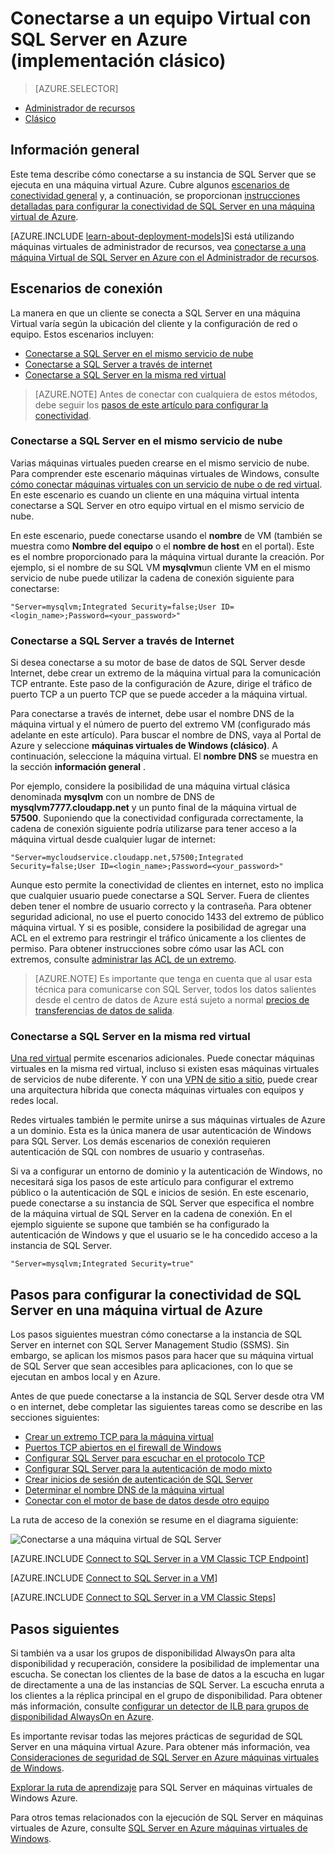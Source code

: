 <properties
    pageTitle="Conectarse a un equipo Virtual con SQL Server (clásico) | Microsoft Azure"
    description="Obtenga información sobre cómo conectarse a SQL Server en una máquina Virtual en Azure. En este tema se utiliza el modelo de implementación clásico. Los escenarios varían según la configuración de red y la ubicación del cliente."
    services="virtual-machines-windows"
    documentationCenter="na"
    authors="rothja"
    manager="jhubbard"
    tags="azure-service-management"/>
<tags
    ms.service="virtual-machines-windows"
    ms.devlang="na"
    ms.topic="article"
    ms.tgt_pltfrm="vm-windows-sql-server"
    ms.workload="infrastructure-services"
    ms.date="09/22/2016"
    ms.author="jroth" />

# <a name="connect-to-a-sql-server-virtual-machine-on-azure-classic-deployment"></a>Conectarse a un equipo Virtual con SQL Server en Azure (implementación clásico)

> [AZURE.SELECTOR]
- [Administrador de recursos](virtual-machines-windows-sql-connect.md)
- [Clásico](virtual-machines-windows-classic-sql-connect.md)

## <a name="overview"></a>Información general

Este tema describe cómo conectarse a su instancia de SQL Server que se ejecuta en una máquina virtual Azure. Cubre algunos [escenarios de conectividad general](#connection-scenarios) y, a continuación, se proporcionan [instrucciones detalladas para configurar la conectividad de SQL Server en una máquina virtual de Azure](#steps-for-configuring-sql-server-connectivity-in-an-azure-vm).

[AZURE.INCLUDE [learn-about-deployment-models](../../includes/learn-about-deployment-models-classic-include.md)]Si está utilizando máquinas virtuales de administrador de recursos, vea [conectarse a una máquina Virtual de SQL Server en Azure con el Administrador de recursos](virtual-machines-windows-sql-connect.md).

## <a name="connection-scenarios"></a>Escenarios de conexión

La manera en que un cliente se conecta a SQL Server en una máquina Virtual varía según la ubicación del cliente y la configuración de red o equipo. Estos escenarios incluyen:

- [Conectarse a SQL Server en el mismo servicio de nube](#connect-to-sql-server-in-the-same-cloud-service)
- [Conectarse a SQL Server a través de internet](#connect-to-sql-server-over-the-internet)
- [Conectarse a SQL Server en la misma red virtual](#connect-to-sql-server-in-the-same-virtual-network)

>[AZURE.NOTE] Antes de conectar con cualquiera de estos métodos, debe seguir los [pasos de este artículo para configurar la conectividad](#steps-for-configuring-sql-server-connectivity-in-an-azure-vm).

### <a name="connect-to-sql-server-in-the-same-cloud-service"></a>Conectarse a SQL Server en el mismo servicio de nube

Varias máquinas virtuales pueden crearse en el mismo servicio de nube. Para comprender este escenario máquinas virtuales de Windows, consulte [cómo conectar máquinas virtuales con un servicio de nube o de red virtual](virtual-machines-windows-classic-connect-vms.md#connect-vms-in-a-standalone-cloud-service). En este escenario es cuando un cliente en una máquina virtual intenta conectarse a SQL Server en otro equipo virtual en el mismo servicio de nube.

En este escenario, puede conectarse usando el **nombre** de VM (también se muestra como **Nombre del equipo** o el **nombre de host** en el portal). Este es el nombre proporcionado para la máquina virtual durante la creación. Por ejemplo, si el nombre de su SQL VM **mysqlvm**un cliente VM en el mismo servicio de nube puede utilizar la cadena de conexión siguiente para conectarse:

    "Server=mysqlvm;Integrated Security=false;User ID=<login_name>;Password=<your_password>"

### <a name="connect-to-sql-server-over-the-internet"></a>Conectarse a SQL Server a través de Internet

Si desea conectarse a su motor de base de datos de SQL Server desde Internet, debe crear un extremo de la máquina virtual para la comunicación TCP entrante. Este paso de la configuración de Azure, dirige el tráfico de puerto TCP a un puerto TCP que se puede acceder a la máquina virtual.

Para conectarse a través de internet, debe usar el nombre DNS de la máquina virtual y el número de puerto del extremo VM (configurado más adelante en este artículo). Para buscar el nombre de DNS, vaya al Portal de Azure y seleccione **máquinas virtuales de Windows (clásico)**. A continuación, seleccione la máquina virtual. El **nombre DNS** se muestra en la sección **información general** .

Por ejemplo, considere la posibilidad de una máquina virtual clásica denominada **mysqlvm** con un nombre de DNS de **mysqlvm7777.cloudapp.net** y un punto final de la máquina virtual de **57500**. Suponiendo que la conectividad configurada correctamente, la cadena de conexión siguiente podría utilizarse para tener acceso a la máquina virtual desde cualquier lugar de internet:

    "Server=mycloudservice.cloudapp.net,57500;Integrated Security=false;User ID=<login_name>;Password=<your_password>"

Aunque esto permite la conectividad de clientes en internet, esto no implica que cualquier usuario puede conectarse a SQL Server. Fuera de clientes deben tener el nombre de usuario correcto y la contraseña. Para obtener seguridad adicional, no use el puerto conocido 1433 del extremo de público máquina virtual. Y si es posible, considere la posibilidad de agregar una ACL en el extremo para restringir el tráfico únicamente a los clientes de permiso. Para obtener instrucciones sobre cómo usar las ACL con extremos, consulte [administrar las ACL de un extremo](virtual-machines-windows-classic-setup-endpoints.md#manage-the-acl-on-an-endpoint).

>[AZURE.NOTE] Es importante que tenga en cuenta que al usar esta técnica para comunicarse con SQL Server, todos los datos salientes desde el centro de datos de Azure está sujeto a normal [precios de transferencias de datos de salida](https://azure.microsoft.com/pricing/details/data-transfers/).

### <a name="connect-to-sql-server-in-the-same-virtual-network"></a>Conectarse a SQL Server en la misma red virtual

[Una red virtual](../virtual-network/virtual-networks-overview.md) permite escenarios adicionales. Puede conectar máquinas virtuales en la misma red virtual, incluso si existen esas máquinas virtuales de servicios de nube diferente. Y con una [VPN de sitio a sitio](../vpn-gateway/vpn-gateway-site-to-site-create.md), puede crear una arquitectura híbrida que conecta máquinas virtuales con equipos y redes local.

Redes virtuales también le permite unirse a sus máquinas virtuales de Azure a un dominio. Esta es la única manera de usar autenticación de Windows para SQL Server. Los demás escenarios de conexión requieren autenticación de SQL con nombres de usuario y contraseñas.

Si va a configurar un entorno de dominio y la autenticación de Windows, no necesitará siga los pasos de este artículo para configurar el extremo público o la autenticación de SQL e inicios de sesión. En este escenario, puede conectarse a su instancia de SQL Server que especifica el nombre de la máquina virtual de SQL Server en la cadena de conexión. En el ejemplo siguiente se supone que también se ha configurado la autenticación de Windows y que el usuario se le ha concedido acceso a la instancia de SQL Server.

    "Server=mysqlvm;Integrated Security=true"

## <a name="steps-for-configuring-sql-server-connectivity-in-an-azure-vm"></a>Pasos para configurar la conectividad de SQL Server en una máquina virtual de Azure

Los pasos siguientes muestran cómo conectarse a la instancia de SQL Server en internet con SQL Server Management Studio (SSMS). Sin embargo, se aplican los mismos pasos para hacer que su máquina virtual de SQL Server que sean accesibles para aplicaciones, con lo que se ejecutan en ambos local y en Azure.

Antes de que puede conectarse a la instancia de SQL Server desde otra VM o en internet, debe completar las siguientes tareas como se describe en las secciones siguientes:

- [Crear un extremo TCP para la máquina virtual](#create-a-tcp-endpoint-for-the-virtual-machine)
- [Puertos TCP abiertos en el firewall de Windows](#open-tcp-ports-in-the-windows-firewall-for-the-default-instance-of-the-database-engine)
- [Configurar SQL Server para escuchar en el protocolo TCP](#configure-sql-server-to-listen-on-the-tcp-protocol)
- [Configurar SQL Server para la autenticación de modo mixto](#configure-sql-server-for-mixed-mode-authentication)
- [Crear inicios de sesión de autenticación de SQL Server](#create-sql-server-authentication-logins)
- [Determinar el nombre DNS de la máquina virtual](#determine-the-dns-name-of-the-virtual-machine)
- [Conectar con el motor de base de datos desde otro equipo](#connect-to-the-database-engine-from-another-computer)

La ruta de acceso de la conexión se resume en el diagrama siguiente:

![Conectarse a una máquina virtual de SQL Server](../../includes/media/virtual-machines-sql-server-connection-steps/SQLServerinVMConnectionMap.png)

[AZURE.INCLUDE [Connect to SQL Server in a VM Classic TCP Endpoint](../../includes/virtual-machines-sql-server-connection-steps-classic-tcp-endpoint.md)]

[AZURE.INCLUDE [Connect to SQL Server in a VM](../../includes/virtual-machines-sql-server-connection-steps.md)]

[AZURE.INCLUDE [Connect to SQL Server in a VM Classic Steps](../../includes/virtual-machines-sql-server-connection-steps-classic.md)]

## <a name="next-steps"></a>Pasos siguientes

Si también va a usar los grupos de disponibilidad AlwaysOn para alta disponibilidad y recuperación, considere la posibilidad de implementar una escucha. Se conectan los clientes de la base de datos a la escucha en lugar de directamente a una de las instancias de SQL Server. La escucha enruta a los clientes a la réplica principal en el grupo de disponibilidad. Para obtener más información, consulte [configurar un detector de ILB para grupos de disponibilidad AlwaysOn en Azure](virtual-machines-windows-classic-ps-sql-int-listener.md).

Es importante revisar todas las mejores prácticas de seguridad de SQL Server en una máquina virtual Azure. Para obtener más información, vea [Consideraciones de seguridad de SQL Server en Azure máquinas virtuales de Windows](virtual-machines-windows-sql-security.md).

[Explorar la ruta de aprendizaje](https://azure.microsoft.com/documentation/learning-paths/sql-azure-vm/) para SQL Server en máquinas virtuales de Windows Azure. 

Para otros temas relacionados con la ejecución de SQL Server en máquinas virtuales de Azure, consulte [SQL Server en Azure máquinas virtuales de Windows](virtual-machines-windows-sql-server-iaas-overview.md).
